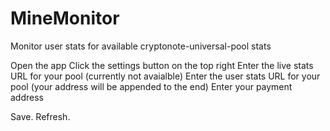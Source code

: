 # MineMonitor
Monitor user stats for available cryptonote-universal-pool stats

Open the app
Click the settings button on the top right
Enter the live stats URL for your pool (currently not avaialble)
Enter the user stats URL for your pool (your address will be appended to the end)
Enter your payment address

Save. Refresh.
